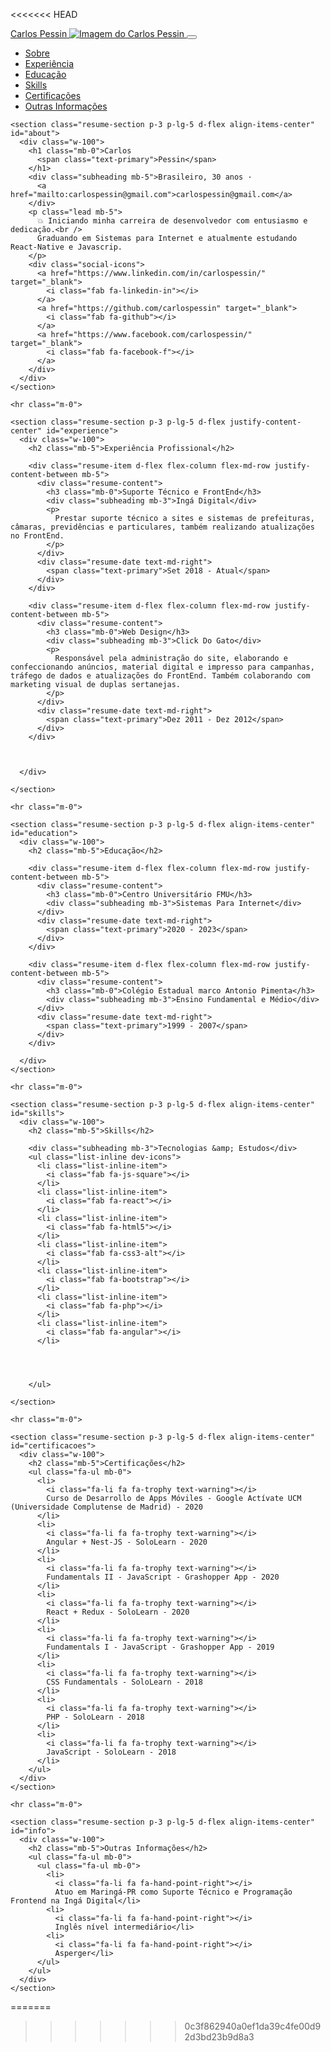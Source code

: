 <<<<<<< HEAD
<!DOCTYPE html>
<html lang="en">

<head>

  <meta charset="utf-8">
  <meta name="viewport" content="width=device-width, initial-scale=1, shrink-to-fit=no">
  <meta name="description" content="">
  <meta name="author" content="">

  <title>Currículo - Carlos Pessin</title>

  <!-- Bootstrap core CSS -->
  <link href="vendor/bootstrap/css/bootstrap.min.css" rel="stylesheet">

  <!-- Custom fonts for this template -->
  <link href="https://fonts.googleapis.com/css?family=Saira+Extra+Condensed:500,700" rel="stylesheet">
  <link href="https://fonts.googleapis.com/css?family=Muli:400,400i,800,800i" rel="stylesheet">
  <link href="vendor/fontawesome-free/css/all.min.css" rel="stylesheet">

  <!-- Custom styles for this template -->
  <link href="css/resume.css" rel="stylesheet">
  <link rel="shortcut icon" href="img/favicon.ico" type="image/x-icon">

</head>

<body id="page-top" class="scroller">

  <nav class="navbar navbar-expand-lg navbar-dark bg-primary fixed-top" id="sideNav">
    <a class="navbar-brand js-scroll-trigger" href="#page-top">
      <span class="d-block d-lg-none">Carlos Pessin</span>
      <span class="d-none d-lg-block">
        <img class="img-fluid img-profile rounded-circle mx-auto mb-2" src="img/profile.jpeg" alt="Imagem do Carlos Pessin">
      </span>
    </a>
    <button class="navbar-toggler" type="button" data-toggle="collapse" data-target="#navbarSupportedContent" aria-controls="navbarSupportedContent" aria-expanded="false" aria-label="Toggle navigation">
      <span class="navbar-toggler-icon"></span>
    </button>
    <div class="collapse navbar-collapse" id="navbarSupportedContent">
      <ul class="navbar-nav">
        <li class="nav-item">
          <a class="nav-link js-scroll-trigger" href="#about">Sobre</a>
        </li>
        <li class="nav-item">
          <a class="nav-link js-scroll-trigger" href="#experience">Experiência</a>
        </li>
        <li class="nav-item">
          <a class="nav-link js-scroll-trigger" href="#education">Educação</a>
        </li>
        <li class="nav-item">
          <a class="nav-link js-scroll-trigger" href="#skills">Skills</a>
        </li>
        <li class="nav-item">
          <a class="nav-link js-scroll-trigger" href="#certificacoes">Certificações</a>
        </li>
        <li class="nav-item">
          <a class="nav-link js-scroll-trigger" href="#info">Outras Informações</a>
        </li>
      </ul>
    </div>
  </nav>

  <div class="container-fluid p-0">

    <section class="resume-section p-3 p-lg-5 d-flex align-items-center" id="about">
      <div class="w-100">
        <h1 class="mb-0">Carlos
          <span class="text-primary">Pessin</span>
        </h1>
        <div class="subheading mb-5">Brasileiro, 30 anos ·
          <a href="mailto:carlospessin@gmail.com">carlospessin@gmail.com</a>
        </div>
        <p class="lead mb-5">
          💥 Iniciando minha carreira de desenvolvedor com entusiasmo e dedicação.<br />
          Graduando em Sistemas para Internet e atualmente estudando React-Native e Javascrip.
        </p>
        <div class="social-icons">
          <a href="https://www.linkedin.com/in/carlospessin/" target="_blank">
            <i class="fab fa-linkedin-in"></i>
          </a>
          <a href="https://github.com/carlospessin" target="_blank">
            <i class="fab fa-github"></i>
          </a>
          <a href="https://www.facebook.com/carlospessin/" target="_blank">
            <i class="fab fa-facebook-f"></i>
          </a>
        </div>
      </div>
    </section>

    <hr class="m-0">

    <section class="resume-section p-3 p-lg-5 d-flex justify-content-center" id="experience">
      <div class="w-100">
        <h2 class="mb-5">Experiência Profissional</h2>

        <div class="resume-item d-flex flex-column flex-md-row justify-content-between mb-5">
          <div class="resume-content">
            <h3 class="mb-0">Suporte Técnico e FrontEnd</h3>
            <div class="subheading mb-3">Ingá Digital</div>
            <p>
              Prestar suporte técnico a sites e sistemas de prefeituras, câmaras, previdências e particulares, também realizando atualizações no FrontEnd.
            </p>
          </div>
          <div class="resume-date text-md-right">
            <span class="text-primary">Set 2018 - Atual</span>
          </div>
        </div>

        <div class="resume-item d-flex flex-column flex-md-row justify-content-between mb-5">
          <div class="resume-content">
            <h3 class="mb-0">Web Design</h3>
            <div class="subheading mb-3">Click Do Gato</div>
            <p>
              Responsável pela administração do site, elaborando e confeccionando anúncios, material digital e impresso para campanhas, tráfego de dados e atualizações do FrontEnd. Também colaborando com marketing visual de duplas sertanejas.
            </p>
          </div>
          <div class="resume-date text-md-right">
            <span class="text-primary">Dez 2011 - Dez 2012</span>
          </div>
        </div>

        

      </div>

    </section>

    <hr class="m-0">

    <section class="resume-section p-3 p-lg-5 d-flex align-items-center" id="education">
      <div class="w-100">
        <h2 class="mb-5">Educação</h2>

        <div class="resume-item d-flex flex-column flex-md-row justify-content-between mb-5">
          <div class="resume-content">
            <h3 class="mb-0">Centro Universitário FMU</h3>
            <div class="subheading mb-3">Sistemas Para Internet</div>
          </div>
          <div class="resume-date text-md-right">
            <span class="text-primary">2020 - 2023</span>
          </div>
        </div>

        <div class="resume-item d-flex flex-column flex-md-row justify-content-between mb-5">
          <div class="resume-content">
            <h3 class="mb-0">Colégio Estadual marco Antonio Pimenta</h3>
            <div class="subheading mb-3">Ensino Fundamental e Médio</div>
          </div>
          <div class="resume-date text-md-right">
            <span class="text-primary">1999 - 2007</span>
          </div>
        </div>

      </div>
    </section>

    <hr class="m-0">

    <section class="resume-section p-3 p-lg-5 d-flex align-items-center" id="skills">
      <div class="w-100">
        <h2 class="mb-5">Skills</h2>

        <div class="subheading mb-3">Tecnologias &amp; Estudos</div>
        <ul class="list-inline dev-icons">
          <li class="list-inline-item">
            <i class="fab fa-js-square"></i>
          </li>
          <li class="list-inline-item">
            <i class="fab fa-react"></i>
          </li>
          <li class="list-inline-item">
            <i class="fab fa-html5"></i>
          </li>
          <li class="list-inline-item">
            <i class="fab fa-css3-alt"></i>
          </li>
          <li class="list-inline-item">
            <i class="fab fa-bootstrap"></i>
          </li>
          <li class="list-inline-item">
            <i class="fab fa-php"></i>
          </li>
          <li class="list-inline-item">
            <i class="fab fa-angular"></i>
          </li>




        </ul>

    </section>

    <hr class="m-0">

    <section class="resume-section p-3 p-lg-5 d-flex align-items-center" id="certificacoes">
      <div class="w-100">
        <h2 class="mb-5">Certificações</h2>
        <ul class="fa-ul mb-0">
          <li>
            <i class="fa-li fa fa-trophy text-warning"></i>
            Curso de Desarrollo de Apps Móviles - Google Actívate UCM (Universidade Complutense de Madrid) - 2020
          </li>
          <li>
            <i class="fa-li fa fa-trophy text-warning"></i>
            Angular + Nest-JS - SoloLearn - 2020
          </li>
          <li>
            <i class="fa-li fa fa-trophy text-warning"></i>
            Fundamentals II - JavaScript - Grashopper App - 2020
          </li>
          <li>
            <i class="fa-li fa fa-trophy text-warning"></i>
            React + Redux - SoloLearn - 2020
          </li>
          <li>
            <i class="fa-li fa fa-trophy text-warning"></i>
            Fundamentals I - JavaScript - Grashopper App - 2019
          </li>
          <li>
            <i class="fa-li fa fa-trophy text-warning"></i>
            CSS Fundamentals - SoloLearn - 2018
          </li>
          <li>
            <i class="fa-li fa fa-trophy text-warning"></i>
            PHP - SoloLearn - 2018 
          </li>
          <li>
            <i class="fa-li fa fa-trophy text-warning"></i>
            JavaScript - SoloLearn - 2018
          </li>
        </ul>
      </div>
    </section>

    <hr class="m-0">

    <section class="resume-section p-3 p-lg-5 d-flex align-items-center" id="info">
      <div class="w-100">
        <h2 class="mb-5">Outras Informações</h2>
        <ul class="fa-ul mb-0">
          <ul class="fa-ul mb-0">
            <li>
              <i class="fa-li fa fa-hand-point-right"></i>
              Atuo em Maringá-PR como Suporte Técnico e Programação Frontend na Ingá Digital</li>
            <li>
              <i class="fa-li fa fa-hand-point-right"></i>
              Inglês nível intermediário</li>
            <li>
              <i class="fa-li fa fa-hand-point-right"></i>
              Asperger</li>
          </ul>
        </ul>
      </div>
    </section>

  </div>

  <!-- Bootstrap core JavaScript -->
  <script src="vendor/jquery/jquery.min.js"></script>
  <script src="vendor/bootstrap/js/bootstrap.bundle.min.js"></script>

  <!-- Plugin JavaScript -->
  <script src="vendor/jquery-easing/jquery.easing.min.js"></script>

  <!-- Custom scripts for this template -->
  <script src="js/resume.min.js"></script>

</body>

</html>
=======

>>>>>>> 0c3f862940a0ef1da39c4fe00d92d3bd23b9d8a3
